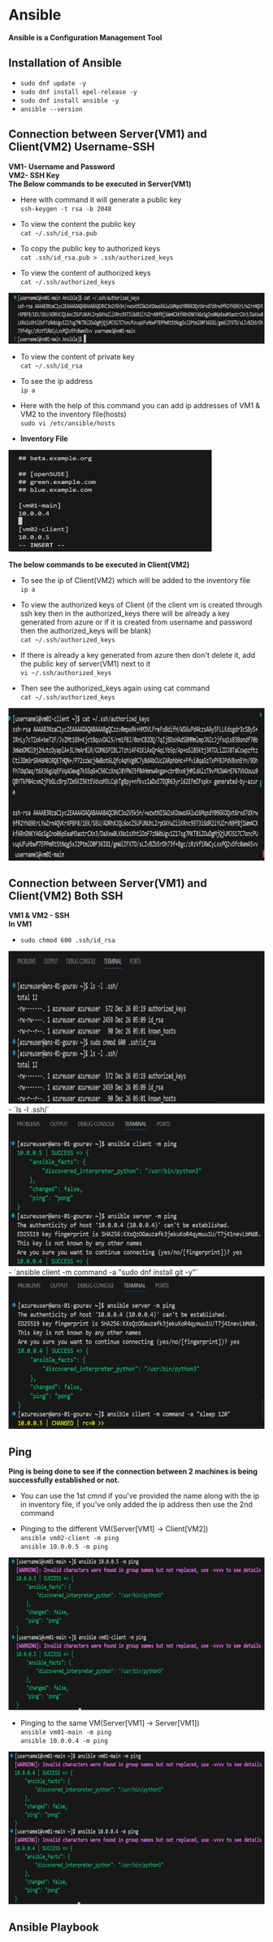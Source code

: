 # Ansible
<b> Ansible is a Configuration Management Tool</b>

## Installation of Ansible
- `sudo dnf update -y `
- `sudo dnf install epel-release -y`
- `sudo dnf install ansible -y`
- `ansible --version`

## Connection between Server(VM1) and Client(VM2) Username-SSH
<b>VM1- Username and Password<br> VM2- SSH Key<br></b>
<b>The Below commands to be executed in Server(VM1)</b>
- Here with command it will generate a public key<br>
`ssh-keygen -t rsa -b 2048`

- To view the content the public key<br>
`cat ~/.ssh/id_rsa.pub`

- To copy the public key to authorized keys<br>
`cat .ssh/id_rsa.pub > .ssh/authorized_keys`

- To view the content of authorized keys<br>
`cat ~/.ssh/authorized_keys`
<img src = "Screenshot 2024-11-17 183925.png" width="700" height="100">

- To view the content of private key<br>
`cat ~/.ssh/id_rsa`

- To see the ip address<br>
`ip a`

- Here with the help of this command you can add ip addresses of VM1 & VM2 to the inventory file(hosts)<br>
`sudo vi /etc/ansible/hosts`

- <b>Inventory File</b>
<img src = "Screenshot 2024-11-17 170421.png" width="400" height="200">

<b>The below commands to be executed in Client(VM2)</b>
- To see the ip of Client(VM2) which will be added to the inventory file<br>
`ip a`

- To view the authorized keys of Client (if the client vm is created through ssh key then in the authorized_keys there will be already a key generated from azure or if it is created from username and password then the authorized_keys will be blank)<br>
`cat ~/.ssh/authorized_keys`

- If there is already a key generated from azure then don't delete it, add the public key of server(VM1) next to it<br>
`vi ~/.ssh/authorized_keys`

- Then see the authorized_keys again using cat command<br>
`cat ~/.ssh/authorized_keys`
<img src = "Screenshot 2024-11-17 181722.png" width="700" height="300">

## Connection between Server(VM1) and Client(VM2) Both SSH
<b>VM1 & VM2 - SSH<br>
In VM1<br></b>
- `sudo chmod 600 .ssh/id_rsa`<br>
<img src = "Screenshot (759).png" width="700" height="300">
- `ls -l .ssh/`<br>
<img src = "Screenshot (760).png" width="700" height="300">
- `ansible client -m command -a "sudo dnf install git -y"`<br>
<img src = "Screenshot (762).png" width="700" height="300">

## Ping
<b>Ping is being done to see if the connection between 2 machines is being successfully established or not.</b>

- You can use the 1st cmnd if you've provided the name along with the ip in inventory file, if you've only added the ip address then use the 2nd command

- Pinging to the different VM(Server[VM1] -> Client[VM2])<br>
`ansible vm02-client -m ping`<br>
`ansible 10.0.0.5 -m ping`
<img src = "Screenshot 2024-11-17 172842.png" width="700" height="300">

- Pinging to the same VM(Server[VM1] -> Server[VM1])<br>
`ansible vm01-main -m ping`<br>
`ansible 10.0.0.4 -m ping`
<img src = "Screenshot 2024-11-17 173838.png" width="700" height="300">

## Ansible Playbook

